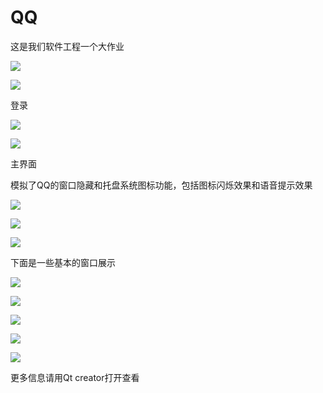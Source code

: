 # QQ
这是我们软件工程一个大作业

![](https://raw.githubusercontent.com/Blackmamba-xuan/QQ/master/Screenshot/1.png)

![](https://raw.githubusercontent.com/Blackmamba-xuan/QQ/master/Screenshot/2.png)

登录

![](https://raw.githubusercontent.com/Blackmamba-xuan/QQ/master/Screenshot/3.png)

![](https://raw.githubusercontent.com/Blackmamba-xuan/QQ/master/Screenshot/5.png)

主界面

模拟了QQ的窗口隐藏和托盘系统图标功能，包括图标闪烁效果和语音提示效果

![](https://raw.githubusercontent.com/Blackmamba-xuan/QQ/master/Screenshot/6.png)

![](https://raw.githubusercontent.com/Blackmamba-xuan/QQ/master/Screenshot/8.png)

![](https://raw.githubusercontent.com/Blackmamba-xuan/QQ/master/Screenshot/11.png)

下面是一些基本的窗口展示

![](https://raw.githubusercontent.com/Blackmamba-xuan/QQ/master/Screenshot/7.png)

![](https://raw.githubusercontent.com/Blackmamba-xuan/QQ/master/Screenshot/9.png)

![](https://raw.githubusercontent.com/Blackmamba-xuan/QQ/master/Screenshot/10.png)

![](https://raw.githubusercontent.com/Blackmamba-xuan/QQ/master/Screenshot/12.png)

![](https://raw.githubusercontent.com/Blackmamba-xuan/QQ/master/Screenshot/13.png)

更多信息请用Qt creator打开查看




